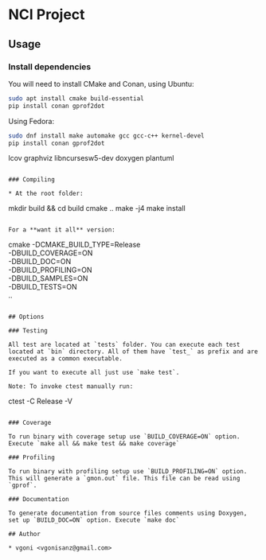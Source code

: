 # NCI Project

## Usage

### Install dependencies

You will need to install CMake and Conan, using Ubuntu:

```bash
sudo apt install cmake build-essential
pip install conan gprof2dot
```

Using Fedora:

```bash
sudo dnf install make automake gcc gcc-c++ kernel-devel
pip install conan gprof2dot
```

lcov graphviz libncursesw5-dev doxygen plantuml


```

### Compiling

* At the root folder:

```
mkdir build && cd build
cmake ..
make -j4
make install
```

For a **want it all** version:

```
cmake   -DCMAKE_BUILD_TYPE=Release \
        -DBUILD_COVERAGE=ON \
        -DBUILD_DOC=ON \
        -DBUILD_PROFILING=ON \
        -DBUILD_SAMPLES=ON \
        -DBUILD_TESTS=ON \
        ..
```

## Options

### Testing

All test are located at `tests` folder. You can execute each test located at `bin` directory. All of them have `test_` as prefix and are executed as a common executable.

If you want to execute all just use `make test`.

Note: To invoke ctest manually run:

```
ctest -C Release -V
```

### Coverage

To run binary with coverage setup use `BUILD_COVERAGE=ON` option. Execute `make all && make test && make coverage`

### Profiling

To run binary with profiling setup use `BUILD_PROFILING=ON` option.
This will generate a `gmon.out` file. This file can be read using `gprof`.

### Documentation

To generate documentation from source files comments using Doxygen, set up `BUILD_DOC=ON` option. Execute `make doc`

## Author

* vgoni <vgonisanz@gmail.com>
